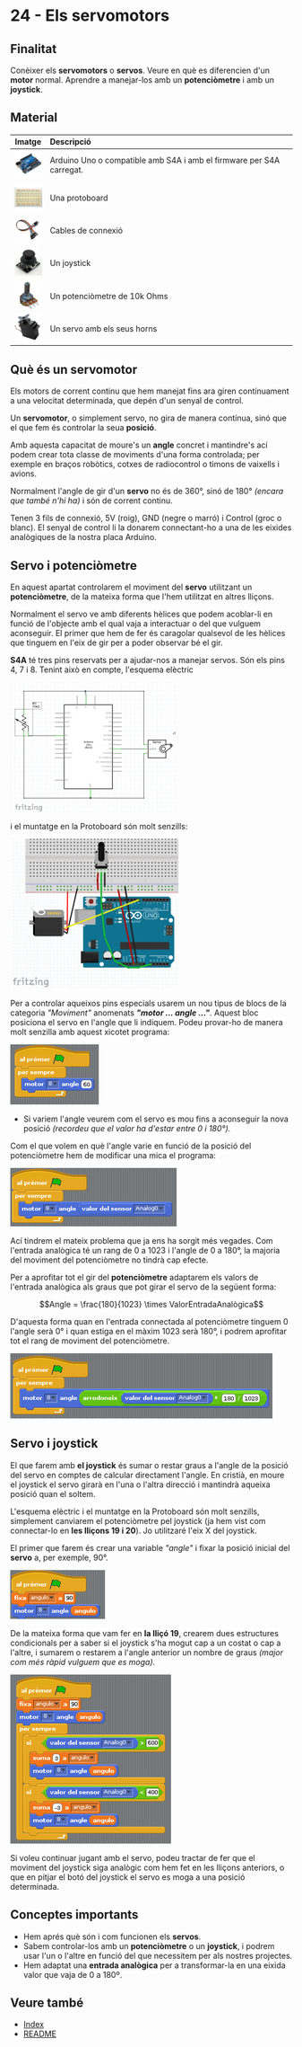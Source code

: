 # 24 - Els servomotors

## Finalitat

Conèixer els **servomotors** o **servos**. Veure en què es diferencien d'un **motor** normal. Aprendre a manejar-los amb un **potenciòmetre** i amb un **joystick**.

## Material

|                                 Imatge                                 | Descripció                                                           |
| :--------------------------------------------------------------------: | :------------------------------------------------------------------- |
|     <img src="./../mat_img/mat_unor3.png" width="50" height="50">      | Arduino Uno o compatible amb S4A i amb el firmware per S4A carregat. |
|   <img src="./../mat_img/mat_protoboard.png" width="50" height="50">   | Una protoboard                                                       |
|     <img src="./../mat_img/mat_dupont.png" width="50" height="50">     | Cables de connexió                                                   |
| <img src="./../mat_img/mat_KY023_joystick.jpg" width="50" height="50"> | Un joystick                                                          |
| <img src="./../mat_img/mat_potenciometre.png" width="50" height="50">  | Un potenciòmetre de 10k Ohms                                         |
|     <img src="./../mat_img/mat_servo.jpg" width="50" height="50">      | Un servo amb els seus horns                                          |

## Què és un servomotor

Els motors de corrent continu que hem manejat fins ara giren contínuament a una velocitat determinada, que depén d'un senyal de control.

Un **servomotor**, o simplement servo, no gira de manera contínua, sinó que el que fem és controlar la seua **posició**.

Amb aquesta capacitat de moure's un **angle** concret i mantindre's ací podem crear tota classe de moviments d'una forma controlada; per exemple en braços robòtics, cotxes de radiocontrol o timons de vaixells i avions.

Normalment l'angle de gir d'un **servo** no és de 360°, sinó de 180° _(encara que també n'hi ha)_ i són de corrent continu.

Tenen 3 fils de connexió, 5V (roig), GND (negre o marró) i Control (groc o blanc). El senyal de control li la donarem connectant-ho a una de les eixides analògiques de la nostra placa Arduino.

## Servo i potenciòmetre

En aquest apartat controlarem el moviment del **servo** utilitzant un **potenciòmetre**, de la mateixa forma que l'hem utilitzat en altres lliçons.

Normalment el servo ve amb diferents hèlices que podem acoblar-li en funció de l'objecte amb el qual vaja a interactuar o del que vulguem aconseguir. El primer que hem de fer és caragolar qualsevol de les hèlices que tinguem en l'eix de gir per a poder observar bé el gir.

**S4A** té tres pins reservats per a ajudar-nos a manejar servos. Són els pins 4, 7 i 8. Tenint això en compte, l'esquema elèctric

![esquema-electric](Imatges/s4a_24_01.png)

i el muntatge en la Protoboard són molt senzills:

![esquema-muntatge](Imatges/s4a_24_02.png)

Per a controlar aqueixos pins especials usarem un nou tipus de blocs de la categoria _"Moviment"_ anomenats **_"motor ... angle ..."_**. Aquest bloc posiciona el servo en l'angle que li indiquem. Podeu provar-ho de manera molt senzilla amb aquest xicotet programa:

![angle-servo](Imatges/s4a_24_03.png)

- Si variem l'angle veurem com el servo es mou fins a aconseguir la nova posició _(recordeu que el valor ha d'estar entre 0 i 180°)._

Com el que volem en què l'angle varie en funció de la posició del potenciòmetre hem de modificar una mica el programa:

![servo-entrada-analogica](Imatges/s4a_24_04.png)

Ací tindrem el mateix problema que ja ens ha sorgit més vegades. Com l'entrada analògica té un rang de 0 a 1023 i l'angle de 0 a 180°, la majoria del moviment del potenciòmetre no tindrà cap efecte.

Per a aprofitar tot el gir del **potenciòmetre** adaptarem els valors de l'entrada analògica als graus que pot girar el servo de la següent forma:

$$Angle = \frac{180}{1023} \times ValorEntradaAnalògica$$

D'aquesta forma quan en l'entrada connectada al potenciòmetre tinguem 0 l'angle serà 0° i quan estiga en el màxim 1023 serà 180°, i podrem aprofitar tot el rang de moviment del potenciòmetre.

![control-angle-servo](Imatges/s4a_24_06.png)

## Servo i joystick

El que farem amb **el joystick** és sumar o restar graus a l'angle de la posició del servo en comptes de calcular directament l'angle. En cristià, en moure el joystick el servo girarà en l'una o l'altra direcció i mantindrà aqueixa posició quan el soltem.

L'esquema elèctric i el muntatge en la Protoboard són molt senzills, simplement canviarem el potenciòmetre pel joystick (ja hem vist com connectar-lo en **les lliçons 19 i 20**). Jo utilitzaré l'eix X del joystick.

El primer que farem és crear una variable _"angle"_ i fixar la posició inicial del **servo** a, per exemple, 90°.

![setup-servo-joystick](Imatges/s4a_24_07.png)

De la mateixa forma que vam fer en **la lliçó 19**, crearem dues estructures condicionals per a saber si el joystick s'ha mogut cap a un costat o cap a l'altre, i sumarem o restarem a l'angle anterior un nombre de graus _(major com més ràpid vulguem que es moga)._

![controlar-servo-amb-joystick](Imatges/s4a_24_08.png)

Si voleu continuar jugant amb el servo, podeu tractar de fer que el moviment del joystick siga analògic com hem fet en les lliçons anteriors, o que en pitjar el botó del joystick el servo es moga a una posició determinada.

## Conceptes importants

- Hem aprés què són i com funcionen els **servos**.
- Sabem controlar-los amb un **potenciòmetre** o un **joystick**, i podrem usar l'un o l'altre en funció del que necessitem per als nostres projectes.
- Hem adaptat una **entrada analògica** per a transformar-la en una eixida valor que vaja de 0 a 180º.

## Veure també

- [Index](../Index.md)
- [README](../README.md)
